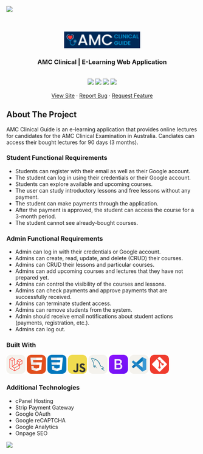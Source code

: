 <img src="https://user-images.githubusercontent.com/73097560/115834477-dbab4500-a447-11eb-908a-139a6edaec5c.gif"><br><br>

<!-- PROJECT LOGO -->
<br />
<div align="center">
  <a href="https://amcclinicalguide.com.au/">
    <img src="https://github.com/SankalpaHettiarachchi/SankalpaHettiarachchi/blob/main/amc/AMC-Logo.png" alt="Logo" width="200">
  </a>
  
  <h3 align="center">AMC Clinical | E-Learning Web Application</h3>
  <p align="center">
    <br />
    <a href='https://amcclinicalguide.com.au/'><img src="https://github.com/SankalpaHettiarachchi/readme/blob/main/amc/1.png" width="20%"></img></a>
    <a href='https://amcclinicalguide.com.au/'><img src="https://github.com/SankalpaHettiarachchi/readme/blob/main/amc/2.png" width="20%"></img></a>
    <a href='https://amcclinicalguide.com.au/'><img src="https://github.com/SankalpaHettiarachchi/readme/blob/main/amc/3.png" width="20%"></img></a>
    <a href='https://amcclinicalguide.com.au/'><img src="https://github.com/SankalpaHettiarachchi/readme/blob/main/amc/4.png" width="20%"></img></a>
    <br/>
    <br/>
    <a href="https://amcclinicalguide.com.au/">View Site</a>
    ·
    <a href="https://github.com/SankalpaHettiarachchi/SankalpaHettiarachchi/issues/new?labels=bug&template=bug-report---.md">Report Bug</a>
    ·
    <a href="https://github.com/SankalpaHettiarachchi/SankalpaHettiarachchi/issues/new?labels=enhancement&template=feature-request---.md">Request Feature</a>
  </p>
</div>

<!-- ABOUT THE PROJECT -->
## About The Project

AMC Clinical Guide is an e-learning application that provides online lectures for candidates for the AMC Clinical Examination in Australia. Candiates can access their bought lectures for 90 days (3 months).

### Student Functional Requirements
* Students can register with their email as well as their Google account.
* The student can log in using their credentials or their Google account.
* Students can explore available and upcoming courses.
* The user can study introductory lessons and free lessons without any payment.
* The student can make payments through the application.
* After the payment is approved, the student can access the course for a 3-month period.
* The student cannot see already-bought courses.

### Admin Functional Requirements
* Admin can log in with their credentials or Google account.
* Admins can create, read, update, and delete (CRUD) their courses.
* Admins can CRUD their lessons and particular courses.
* Admins can add upcoming courses and lectures that they have not prepared yet.
* Admins can control the visibility of the courses and lessons.
* Admins can check payments and approve payments that are successfully received.
* Admins can terminate student access.
* Admins can remove students from the system.
* Admin should receive email notifications about student actions (payments, registration, etc.).
* Admins can log out.

### Built With
<p align="left"> 
<a href="https://www.mysql.com/" target="_blank" rel="noreferrer"> <img src="https://github.com/SankalpaHettiarachchi/SankalpaHettiarachchi/blob/main/icons/Laravel-Light.svg" alt="laravel" width="50" height="50"/></a>
  <a href="https://www.w3.org/html/" target="_blank" rel="noreferrer"> <img src="https://github.com/SankalpaHettiarachchi/SankalpaHettiarachchi/blob/main/icons/HTML.svg" alt="html5" width="50" height="50"/></a>
  <a href="https://www.w3schools.com/css/" target="_blank" rel="noreferrer"> <img src="https://github.com/SankalpaHettiarachchi/SankalpaHettiarachchi/blob/main/icons/CSS.svg" alt="css3" width="50" height="50"/></a>
  <a href="https://developer.mozilla.org/en-US/docs/Web/JavaScript" target="_blank" rel="noreferrer"> <img src="https://github.com/SankalpaHettiarachchi/SankalpaHettiarachchi/blob/main/icons/JavaScript.svg" alt="javascript" width="50" height="50"/></a>
<a href="https://www.mysql.com/" target="_blank" rel="noreferrer"> <img src="https://github.com/SankalpaHettiarachchi/SankalpaHettiarachchi/blob/main/icons/MySQL-Light.svg" alt="mysql" width="50" height="50"/></a>
<a href="https://getbootstrap.com" target="_blank" rel="noreferrer"> <img src="https://github.com/SankalpaHettiarachchi/SankalpaHettiarachchi/blob/main/icons/Bootstrap.svg" alt="bootstrap" width="50" height="50"/></a>
 <a href="https://git-scm.com/" target="_blank" rel="noreferrer"> <img src="https://github.com/SankalpaHettiarachchi/SankalpaHettiarachchi/blob/main/icons/VSCode-Light.svg" alt="vscode" width="50" height="50"/></a>
  <a href="https://git-scm.com/" target="_blank" rel="noreferrer"> <img src="https://github.com/SankalpaHettiarachchi/SankalpaHettiarachchi/blob/main/icons/Git.svg" alt="git" width="50" height="50"/></a>
</p>

### Additional Technologies
* cPanel Hosting
* Strip Payment Gateway
* Google OAuth
* Google reCAPTCHA
* Google Analytics
* Onpage SEO

<img src="https://user-images.githubusercontent.com/73097560/115834477-dbab4500-a447-11eb-908a-139a6edaec5c.gif"><br><br>
